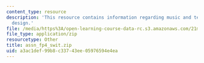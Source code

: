 ```yaml
---
content_type: resource
description: 'This resource contains information regarding music and technology: Sound
  design.'
file: /media/https%3A/open-learning-course-data-rc.s3.amazonaws.com/21m-380-music-and-technology-sound-design-spring-2016/a3ac1def99b8c33743ee05976594e4ea_assn_fp4_swit.zip
file_type: application/zip
resourcetype: Other
title: assn_fp4_swit.zip
uid: a3ac1def-99b8-c337-43ee-05976594e4ea
---
```

